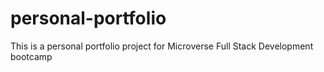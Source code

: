 # personal-portfolio
This is a personal portfolio project for Microverse Full Stack Development bootcamp
